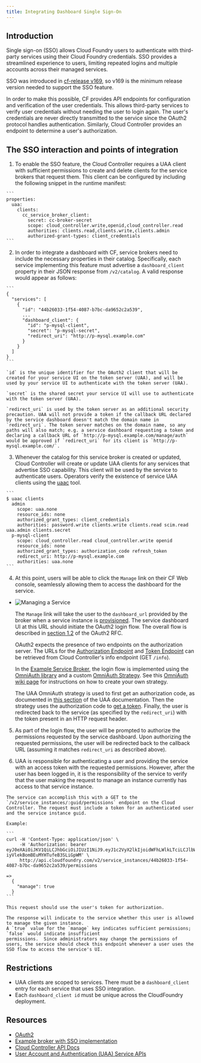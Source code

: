 ```yaml
---
title: Integrating Dashboard Single Sign-On
---
```


## Introduction

Single sign-on (SSO) allows Cloud Foundry users to authenticate with third-party services using their Cloud Foundry credentials. SSO provides a streamlined experience to users, limiting repeated logins and multiple accounts across their managed services.

SSO was introduced in [cf-release v169](https://github.com/cloudfoundry/cf-release/tree/v169),
so v169 is the minimum release version needed to support the SSO feature.

In order to make this possible, CF provides API endpoints for configuration and
verification of the user credentials. This allows third-party services to verify user credentials without needing the user to login again. The user's credentials are never directly transmitted to the service since the OAuth2 protocol handles authentication. Similarly, Cloud Controller provides an endpoint to determine a user's authorization.

## The SSO interaction and points of integration

  1. To enable the SSO feature, the Cloud Controller requires a UAA client with sufficient permissions to create and delete clients for the service brokers that request them. This client can be configured by including the following snippet in the runtime manifest:

    ```
    properties:
      uaa:
        clients:
          cc_service_broker_client:
            secret: cc-broker-secret
            scope: cloud_controller.write,openid,cloud_controller.read
            authorities: clients.read,clients.write,clients.admin
            authorized-grant-types: client_credentials
    ```

  2. In order to integrate a dashboard with CF, service brokers need to include the necessary properties in their catalog. Specifically, each service implementing this feature must advertise a `dashboard_client` property in their JSON response from `/v2/catalog`. A valid response would appear as follows:

    ```
    {
      "services": [
        {
          "id": "44b26033-1f54-4087-b7bc-da9652c2a539",
          ...
          "dashboard_client": {
            "id": "p-mysql-client",
            "secret": "p-mysql-secret",
            "redirect_uri": "http://p-mysql.example.com"
          }
        }
      ]
    }
    ```

    `id` is the unique identifier for the OAuth2 client that will be created for your service UI on the token server (UAA), and will be used by your service UI to authenticate with the token server (UAA).

    `secret` is the shared secret your service UI will use to authenticate with the token server (UAA).

    `redirect_uri` is used by the token server as an additional security precaution. UAA will not provide a token if the callback URL declared by the service dashboard doesn't match the domain name in `redirect_uri`. The token server matches on the domain name, so any paths will also match; e.g. a service dashboard requesting a token and declaring a callback URL of `http://p-mysql.example.com/manage/auth` would be approved if `redirect_uri` for its client is `http://p-mysql.example.com/`. 

  3. Whenever the catalog for this service broker is created or updated, Cloud Controller will create or update UAA clients for any services that advertise SSO capability. This client will be used by the service to authenticate users. Operators verify the existence of service UAA clients using the [uaac](https://github.com/cloudfoundry/cf-uaac) tool.

    ```
    $ uaac clients
      admin
        scope: uaa.none
        resource_ids: none
        authorized_grant_types: client_credentials
        authorities: password.write clients.write clients.read scim.read uaa.admin clients.secret
      p-mysql-client
        scope: cloud_controller.read cloud_controller.write openid
        resource_ids: none
        authorized_grant_types: authorization_code refresh_token
        redirect_uri: http://p-mysql.example.com
        authorities: uaa.none
    ```

  4. At this point, users will be able to click the `Manage` link on their CF Web console, seamlessly allowing them to access the dashboard for the service.
    <br />
+   ![Managing a Service](../images/web-ui-manage-service.png)

    The `Manage` link will take the user to the `dashboard_url` provided by the broker when a service instance is [provisioned](./api.html#provisioning). The service dashboard UI at this URL should initiate the OAuth2 login flow. The overall flow is described in [section 1.2](http://tools.ietf.org/html/rfc6749#section-1.2) of the OAuth2 RFC.

    OAuth2 expects the presence of two endpoints on the authorization server.  The URLs for the [Authorization Endpoint](http://tools.ietf.org/html/rfc6749#section-3.1) and
    [Token Endpoint](http://tools.ietf.org/html/rfc6749#section-3.2) can be retrieved from Cloud Controller's info endpoint (GET `/info`).

    In the [Example Service Broker][example-broker], the login flow is implemented using the [OmniAuth library](https://github.com/intridea/omniauth) and a custom [OmniAuth Strategy](https://github.com/cloudfoundry/omniauth-uaa-oauth2). See this [OmniAuth wiki page](https://github.com/intridea/omniauth/wiki/Strategy-Contribution-Guide) for instructions on how to create your own strategy.

    The UAA OmniAuth strategy is used to first get an authorization code, as documented in [this section](https://github.com/cloudfoundry/uaa/blob/master/docs/UAA-APIs.rst#authorization-code-grant) of the UAA documentation. Then the strategy uses the authorization code to [get a token](https://github.com/cloudfoundry/uaa/blob/master/docs/UAA-APIs.rst#client-obtains-token-post-oauth-token). Finally, the user is redirected back to the service (as specified by the `redirect_uri`) with the token present in an HTTP request header.

  5. As part of the login flow, the user will be prompted to authorize the permissions requested by the service dashboard. Upon authorizing the requested permissions, the user will be redirected back to the callback URL (assuming it matches `redirect_uri` as described above).

  6. UAA is responsible for authenticating a user and providing the service with an access token with the requested permissions. However, after the user has been logged in, it is the responsibility of the service to verify that the user making the request to manage an instance currently has access to that service instance.

    The service can accomplish this with a GET to the `/v2/service_instances/:guid/permissions` endpoint on the Cloud Controller. The request must include a token for an authenticated user and the service instance guid.

    Example:

    ```
    curl -H 'Content-Type: application/json' \
         -H 'Authorization: bearer eyJ0eXAiOiJKV1QiLCJhbGciOiJIUzI1NiJ9.eyJ1c2VyX2lkIjoidWFhLWlkLTciLCJlbWFpbCI6ImVtYWlsLTdAc29tZWRvbWFpbi5jb20iLCJzY29wZSI6WyJjbG91ZF9jb250cm9sbGVyLmFkbWluIl0sImF1ZCI6WyJjbG91ZF9jb250cm9sbGVyIl0sImV4cCI6MTM5Mjc0NzIzNH0.IUsMEB95qiBazm-iyVlekBomBEuMYHTufeB3SLiGpWM' \
         http://api.cloudfoundry.com/v2/service_instances/44b26033-1f54-4087-b7bc-da9652c2a539/permissions

    =>
      {
        "manage": true
      }
    ```

    This request should use the user's token for authorization.

    The response will indicate to the service whether this user is allowed to manage the given instance.
    A `true` value for the `manage` key indicates sufficient permissions; `false` would indicate insufficient
    permissions.  Since administrators may change the permissions of users, the service should check this endpoint whenever a user uses the SSO flow to access the service's UI.

## Restrictions

 * UAA clients are scoped to services.  There must be a `dashboard_client` entry for each service that uses SSO integration.
 * Each `dashboard_client id` must be unique across the CloudFoundry deployment.

<a id="resources"></a>
## Resources
  * [OAuth2](http://oauth.net/2/)
  * [Example broker with SSO implementation][example-broker]
  * [Cloud Controller API Docs](http://apidocs.cfapps.io/)
  * [User Account and Authentication (UAA) Service APIs](https://github.com/cloudfoundry/uaa/blob/master/docs/UAA-APIs.rst)

[example-broker]: https://github.com/cloudfoundry/cf-mysql-broker
